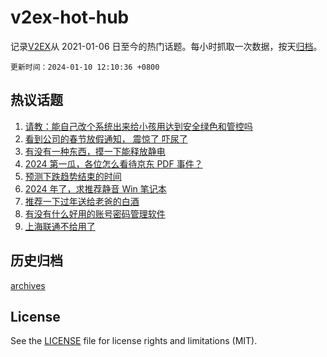 # v2ex-hot-hub

 记录[V2EX](https://www.v2ex.com/)从 2021-01-06 日至今的热门话题。每小时抓取一次数据，按天[归档](archives)。

`更新时间：2024-01-10 12:10:36 +0800`

## 热议话题

1. [请教：能自己改个系统出来给小孩用达到安全绿色和管控吗](https://www.v2ex.com/t/1007116)
1. [看到公司的春节放假通知， 震惊了 吓尿了](https://www.v2ex.com/t/1007140)
1. [有没有一种东西，摸一下能释放静电](https://www.v2ex.com/t/1007238)
1. [2024 第一瓜，各位怎么看待京东 PDF 事件？](https://www.v2ex.com/t/1007303)
1. [预测下跌趋势结束的时间](https://www.v2ex.com/t/1007350)
1. [2024 年了，求推荐静音 Win 笔记本](https://www.v2ex.com/t/1007162)
1. [推荐一下过年送给老爸的白酒](https://www.v2ex.com/t/1007379)
1. [有没有什么好用的账号密码管理软件](https://www.v2ex.com/t/1007133)
1. [上海联通不给用了](https://www.v2ex.com/t/1007147)

## 历史归档

[archives](archives)

## License

See the [LICENSE](LICENSE) file for license rights and limitations (MIT).

